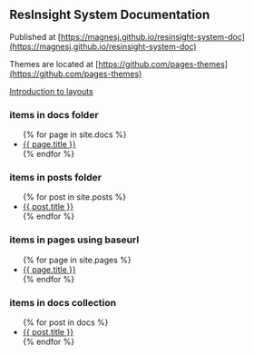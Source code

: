 ## ResInsight System Documentation

Published at [https://magnesj.github.io/resinsight-system-doc](https://magnesj.github.io/resinsight-system-doc)

Themes are located at [https://github.com/pages-themes](https://github.com/pages-themes)

[Introduction to layouts](https://learn.cloudcannon.com/jekyll/introduction-to-jekyll-layouts/)

### items in docs folder
<ul>
  {% for page in site.docs %}
    <li>
      <a href="{{ page.url | prepend:site.baseurl }}">{{ page.title }}</a>
    </li>
  {% endfor %}
</ul>

### items in posts folder
<ul>
  {% for post in site.posts %}
    <li>
      <a href="{{ post.url | prepend:site.baseurl }}">{{ post.title }}</a>
    </li>
  {% endfor %}
</ul>

### items in pages using baseurl
<ul>
  {% for page in site.pages %}
    <li>
      <a href="{{ page.url | prepend:site.baseurl }}">{{ page.title }}</a>
    </li>
  {% endfor %}
</ul>

### items in docs collection
<ul>
  {% for post in docs %}
    <li>
      <a href="{{ post.url }}">{{ post.title }}</a>
    </li>
  {% endfor %}
</ul>
